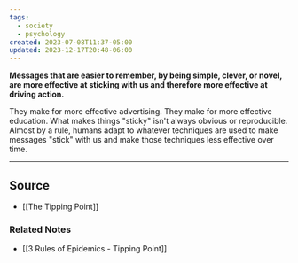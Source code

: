 ```yaml
---
tags:
  - society
  - psychology
created: 2023-07-08T11:37-05:00
updated: 2023-12-17T20:48-06:00
---
```

**Messages that are easier to remember, by being simple, clever, or novel, are more effective at sticking with us and therefore more effective at driving action.**

They make for more effective advertising. They make for more effective education. What makes things "sticky" isn't always obvious or reproducible. Almost by a rule, humans adapt to whatever techniques are used to make messages "stick" with us and make those techniques less effective over time.

---

## Source
- [[The Tipping Point]]

### Related Notes
- [[3 Rules of Epidemics - Tipping Point]]